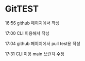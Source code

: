 # GitTEST



16:56 github 페이지에서 작성

17:00 CLI 이용해서 작성

17:04 github 페이지에서
pull test용 작성


17:31 CLI 이용 main 브런치 수정
